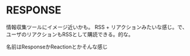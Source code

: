 # RESPONSE

情報収集ツールにイメージ近いかも。
RSS + リアクションみたいな感じ。で、ユーザのリアクションもRSSとして購読できる。的な。

名前はResponseかReactionとかそんな感じ

